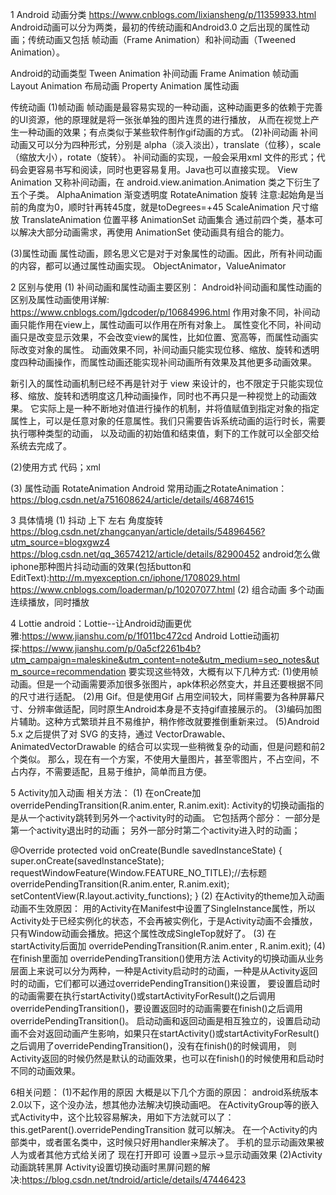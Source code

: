1 Android 动画分类
https://www.cnblogs.com/lixiansheng/p/11359933.html
Android动画可以分为两类，最初的传统动画和Android3.0 之后出现的属性动画；传统动画又包括 帧动画（Frame Animation）和补间动画（Tweened Animation）。

Android的动画类型
Tween Animation 补间动画
Frame Animation 帧动画
Layout Animation 布局动画
Property Animation 属性动画

传统动画
(1)帧动画
帧动画是最容易实现的一种动画，这种动画更多的依赖于完善的UI资源，他的原理就是将一张张单独的图片连贯的进行播放，
从而在视觉上产生一种动画的效果；有点类似于某些软件制作gif动画的方式。
(2)补间动画
补间动画又可以分为四种形式，分别是 alpha（淡入淡出），translate（位移），scale（缩放大小），rotate（旋转）。
补间动画的实现，一般会采用xml 文件的形式；代码会更容易书写和阅读，同时也更容易复用。Java也可以直接实现。
View Animation
又称补间动画，在 android.view.animation.Animation 类之下衍生了五个子类。
AlphaAnimation	渐变透明度
RotateAnimation	旋转   注意:起始角是当前的角度为0，顺时针再转45度，就是toDegrees=+45
ScaleAnimation	尺寸缩放
TranslateAnimation	位置平移
AnimationSet	动画集合
​通过前四个类，基本可以解决大部分动画需求，再使用 AnimationSet 使动画具有组合的能力。

(3)属性动画
属性动画，顾名思义它是对于对象属性的动画。因此，所有补间动画的内容，都可以通过属性动画实现。
ObjectAnimator，ValueAnimator

2 区别与使用
(1) 补间动画和属性动画主要区别：
Android补间动画和属性动画的区别及属性动画使用详解: https://www.cnblogs.com/lgdcoder/p/10684996.html
作用对象不同，补间动画只能作用在view上，属性动画可以作用在所有对象上。
属性变化不同，补间动画只是改变显示效果，不会改变view的属性，比如位置、宽高等，而属性动画实际改变对象的属性。
动画效果不同，补间动画只能实现位移、缩放、旋转和透明度四种动画操作，而属性动画还能实现补间动画所有效果及其他更多动画效果。

新引入的属性动画机制已经不再是针对于 view 来设计的，也不限定于只能实现位移、缩放、旋转和透明度这几种动画操作，同时也不再只是一种视觉上的动画效果。
它实际上是一种不断地对值进行操作的机制，并将值赋值到指定对象的指定属性上，可以是任意对象的任意属性。我们只需要告诉系统动画的运行时长，需要执行哪种类型的动画，
以及动画的初始值和结束值，剩下的工作就可以全部交给系统去完成了。

(2)使用方式
代码；xml

(3) 属性动画
RotateAnimation
Android 常用动画之RotateAnimation： https://blog.csdn.net/a751608624/article/details/46874615

3 具体情境
 (1) 抖动 上下 左右  角度旋转
 https://blog.csdn.net/zhangcanyan/article/details/54896456?utm_source=blogxgwz4
 https://blog.csdn.net/qq_36574212/article/details/82900452
android怎么做iphone那种图片抖动动画的效果(包括button和EditText):http://m.myexception.cn/iphone/1708029.html
https://www.cnblogs.com/loaderman/p/10207077.html
(2) 组合动画
多个动画连续播放，同时播放

4 Lottie
android：Lottie--让Android动画更优雅:https://www.jianshu.com/p/1f011bc472cd
Android Lottie动画初探:https://www.jianshu.com/p/0a5cf2261b4b?utm_campaign=maleskine&utm_content=note&utm_medium=seo_notes&utm_source=recommendation
要实现这些特效，大概有以下几种方式:
(1)使用帧动画。但是一个动画需要添加很多张图片，apk体积必然变大，并且还要根据不同的尺寸进行适配。
(2)用 Gif。但是使用Gif 占用空间较大，同样需要为各种屏幕尺寸、分辨率做适配，同时原生Android本身是不支持gif直接展示的。
(3)编码加图片辅助。这种方式繁琐并且不易维护，稍作修改就要推倒重新来过。
(5)Android 5.x 之后提供了对 SVG 的支持，通过 VectorDrawable、AnimatedVectorDrawable 的结合可以实现一些稍微复杂的动画，但是问题和前2个类似。
那么，现在有一个方案，不使用大量图片，甚至零图片，不占空间，不占内存，不需要适配，且易于维护，简单而且方便。


5 Activity加入动画
相关方法：
(1) 在onCreate加
overridePendingTransition(R.anim.enter, R.anim.exit):
Activity的切换动画指的是从一个activity跳转到另外一个activity时的动画。
它包括两个部分：
一部分是第一个activity退出时的动画；
另外一部分时第二个activity进入时的动画；

@Override
protected void onCreate(Bundle savedInstanceState) {
    super.onCreate(savedInstanceState);
    requestWindowFeature(Window.FEATURE_NO_TITLE);//去标题
    overridePendingTransition(R.anim.enter, R.anim.exit);
    setContentView(R.layout.activity_functions);
}
(2) 在Activity的theme加入动画
动画不生效原因：
用的Activity在Manifest中设置了SingleInstance属性，所以Activity处于已经实例化的状态，不会再被实例化，于是Activity动画不会播放，只有Window动画会播放。把这个属性改成SingleTop就好了。
(3) 在startActivity后面加
overridePendingTransition(R.anim.enter , R.anim.exit);
(4) 在finish里面加
overridePendingTransition()使用方法
Activity的切换动画从业务层面上来说可以分为两种，一种是Activity启动时的动画，一种是从Activity返回时的动画，它们都可以通过overridePendingTransition()来设置，
要设置启动时的动画需要在执行startActivity()或startActivityForResult()之后调用overridePendingTransition()，要设置返回时的动画需要在finish()之后调用overridePendingTransition()。
启动动画和返回动画是相互独立的，设置启动动画不会对返回动画产生影响，如果只在startActivity()或startActivityForResult()之后调用了overridePendingTransition()，没有在finish()的时候调用，
则Activity返回的时候仍然是默认的动画效果，也可以在finish()的时候使用和启动时不同的动画效果。


6相关问题：
(1)不起作用的原因
大概是以下几个方面的原因：
android系统版本2.0以下，这个没办法，想其他办法解决切换动画吧。
在ActivityGroup等的嵌入式Activity中，这个比较容易解决，用如下方法就可以了：this.getParent().overridePendingTransition 就可以解决。
在一个Activity的内部类中，或者匿名类中，这时候只好用handler来解决了。
手机的显示动画效果被人为或者其他方式给关闭了 现在打开即可 设置->显示->显示动画效果
(2)Activity动画跳转黑屏
Activity设置切换动画时黑屏问题的解决:https://blog.csdn.net/tndroid/article/details/47446423